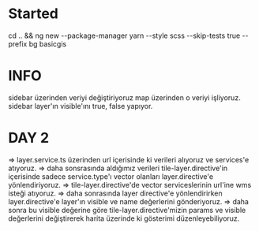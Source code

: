 # Started

cd .. && ng new --package-manager yarn --style scss --skip-tests true --prefix bg basicgis

# INFO

sidebar üzerinden veriyi değiştiriyoruz map üzerinden o veriyi işliyoruz.
sidebar layer'ın visible'ını true, false yapıyor.

# DAY 2

=> layer.service.ts üzerinden url içerisinde ki verileri alıyoruz ve services'e atıyoruz.
=> daha sonsrasında aldığımız verileri tile-layer.directive'in içerisinde sadece service.type'ı vector olanları layer.directive'e yönlendiriyoruz.
=> tile-layer.directive'de vector serviceslerinin url'ine wms isteği atıyoruz.
=> daha sonrasında layer directive'e yönlendirirken layer.directive'e layer'ın visible ve name değerlerini gönderiyoruz.
=> daha sonra bu visible değerine göre tile-layer.directive'mizin params ve visible değerlerini değiştirerek harita üzerinde ki gösterimi düzenleyebiliyoruz.
